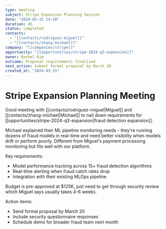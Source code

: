 ```yaml
---
type: meeting
subject: Stripe Expansion Planning Session  
date: "2024-03-15 14:30"
duration: 45
status: completed
contacts:
  - "[[contacts/rodriguez-miguel]]"
  - "[[contacts/zhang-michael]]"
company: "[[companies/stripe]]"
opportunity: "[[opportunities/stripe-2024-q3-expansion]]"
owner: Rachel Kim
outcome: Proposal requirements finalized
next_action: Submit formal proposal by March 20
created_at: "2024-03-15"
---
```


# Stripe Expansion Planning Meeting

Good meeting with [[contacts/rodriguez-miguel|Miguel]] and [[contacts/zhang-michael|Michael]] to nail down requirements for [[opportunities/stripe-2024-q3-expansion|fraud detection expansion]].

Michael explained their ML pipeline monitoring needs - they're running dozens of fraud models in real-time and need better visibility when models drift or perform poorly. Different from Miguel's payment processing monitoring but fits well with our platform.

Key requirements:
- Model performance tracking across 15+ fraud detection algorithms
- Real-time alerting when fraud catch rates drop
- Integration with their existing MLOps pipeline

Budget is pre-approved at $125K, just need to get through security review which Miguel says usually takes 4-6 weeks.

Action items:
- Send formal proposal by March 20
- Include security questionnaire responses  
- Schedule demo for broader fraud team next month